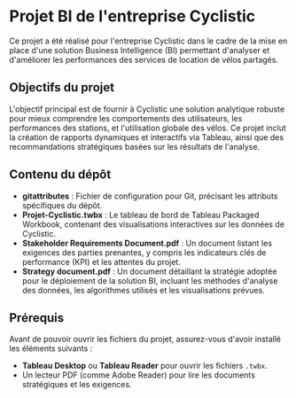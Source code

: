 # Projet BI de l'entreprise Cyclistic

Ce projet a été réalisé pour l'entreprise Cyclistic dans le cadre de la mise en place d'une solution Business Intelligence (BI) permettant d'analyser et d'améliorer les performances des services de location de vélos partagés.

## Objectifs du projet

L'objectif principal est de fournir à Cyclistic une solution analytique robuste pour mieux comprendre les comportements des utilisateurs, les performances des stations, et l'utilisation globale des vélos. Ce projet inclut la création de rapports dynamiques et interactifs via Tableau, ainsi que des recommandations stratégiques basées sur les résultats de l'analyse.

## Contenu du dépôt

- **gitattributes** : Fichier de configuration pour Git, précisant les attributs spécifiques du dépôt.
- **Projet-Cyclistic.twbx** : Le tableau de bord de Tableau Packaged Workbook, contenant des visualisations interactives sur les données de Cyclistic.
- **Stakeholder Requirements Document.pdf** : Un document listant les exigences des parties prenantes, y compris les indicateurs clés de performance (KPI) et les attentes du projet.
- **Strategy document.pdf** : Un document détaillant la stratégie adoptée pour le déploiement de la solution BI, incluant les méthodes d'analyse des données, les algorithmes utilisés et les visualisations prévues.

## Prérequis

Avant de pouvoir ouvrir les fichiers du projet, assurez-vous d'avoir installé les éléments suivants :

- **Tableau Desktop** ou **Tableau Reader** pour ouvrir les fichiers `.twbx`.
- Un lecteur PDF (comme Adobe Reader) pour lire les documents stratégiques et les exigences.
